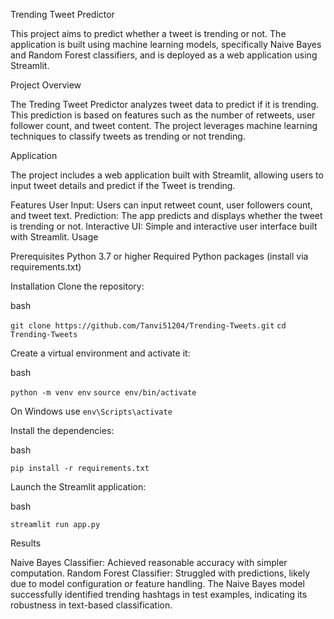 Trending Tweet Predictor

This project aims to predict whether a tweet is trending or not. The application is built using machine learning models, specifically Naive Bayes and Random Forest classifiers, and is deployed as a web application using Streamlit.


Project Overview

The Treding Tweet Predictor analyzes tweet data to predict if it is trending. This prediction is based on features such as the number of retweets, user follower count, and tweet content. The project leverages machine learning techniques to classify tweets as trending or not trending.


Application

The project includes a web application built with Streamlit, allowing users to input tweet details and predict if the Tweet is trending.

Features
User Input: Users can input retweet count, user followers count, and tweet text.
Prediction: The app predicts and displays whether the tweet is trending or not.
Interactive UI: Simple and interactive user interface built with Streamlit.
Usage

Prerequisites
Python 3.7 or higher
Required Python packages (install via requirements.txt)

Installation
Clone the repository:

bash

`git clone https://github.com/Tanvi51204/Trending-Tweets.git`
`cd Trending-Tweets`

Create a virtual environment and activate it:

bash

`python -m venv env`
`source env/bin/activate`  

 On Windows use 
`env\Scripts\activate`


Install the dependencies:

bash

`pip install -r requirements.txt`

Launch the Streamlit application:

bash

`streamlit run app.py`

Results

Naive Bayes Classifier: Achieved reasonable accuracy with simpler computation.
Random Forest Classifier: Struggled with predictions, likely due to model configuration or feature handling.
The Naive Bayes model successfully identified trending hashtags in test examples, indicating its robustness in text-based classification.
